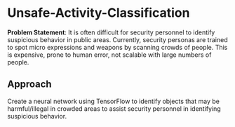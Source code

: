 # Unsafe-Activity-Classification

**Problem Statement**: It is often difficult for security personnel to identify suspicious behavior in public areas. Currently, security personas are trained to spot micro expressions and weapons by scanning crowds of people. This is expensive, prone to human error, not scalable with large numbers of people. 

## Approach 
Create a neural network using TensorFlow to identify objects that may be harmful/illegal in crowded areas to assist security personnel in identifying suspicious behavior. 
